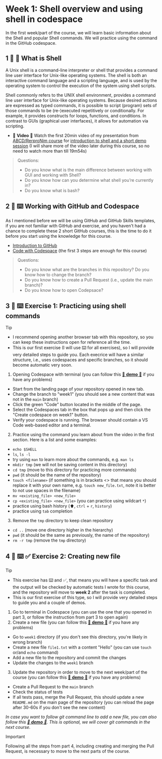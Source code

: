 <!--
  <<< Author notes: Step 1 >>>
  Choose 3-5 steps for your course.
  The first step is always the hardest, so pick something easy!
  Link to docs.github.com for further explanations.
  Encourage users to open new tabs for steps!
  TBD-step-1-notes.
-->

# Week 1: Shell overview and using shell in codespace

In the first week/part of the course, we will learn basic information about the Shell and popular Shell commands.
We will practice using the command in the GitHub codespace.

## 1 :book: :eyes: What is Shell

A Unix shell is a command-line interpreter or shell that provides a command line user interface for Unix-like operating systems. The shell is both an interactive command language and a scripting language, and is used by the operating system to control the execution of the system using shell scripts.

Shell commonly refers to the UNIX shell environment, provides a command line user interface for Unix-like operating systems.
Because desired actions are expressed as typed commands, it is possible to script (program) sets of those commands to be (re-)executed repetitively or conditionally. 
For example, it provides constructs for loops, functions, and conditions. 
In contrast to GUIs (graphical user interfaces), it allows for  automation via scripting.

- :eyes: **Video** :eyes: Watch the first 20min video of my presentation from [ABCD/RerproNim course](https://www.abcd-repronim.org/week2.html) for [introduction to shell and a short demo session](https://www.youtube.com/watch?v=SyKmry47SsY) (I will share more of the video later during this course, so no need to watch more than till 19m54s)


> Questions:
> - Do you know what is the main difference between working with GUI and working with Shell?
> - Do you know how can you determine what shell you’re currently in?
> - Do you know what is bash?




## 2 :book: :keyboard: Working with GitHub and Codespace

As I mentioned before we will be using GitHub and GitHub Skills templates, if you are not familiar with GitHub and exercise, and you haven't had a chance to complete these 2 short GitHub courses, this is the time to do it before you start using the knowledge for this course.

- [Introduction to GitHub](https://github.com/skills/introduction-to-github)
- [Code with Codespace](https://github.com/skills/code-with-codespaces) (the first 3 steps are enough for this course)

> Questions:
> - Do you know what are the branches in this repository? Do you know how to change the branch?
> - Do you know how to create a Pull Request (i.e., update the main branch)?
> - Do you know how to open Codepsace?

## 3 :eyes: :keyboard: Exercise 1: Practicing using shell commands

> [!TIP]
> - I recommend opening another browser tab with this repository, so you can keep these instructions open for reference all the time.
> - This is our first exercise (I will use :keyboard: for all exercises), so I will provide very detailed steps to guide you.
Each execrice will have a similar structure, i.e., uses codespaces and specific branches, so it should become automatic very soon.

1. Opening Codespace with terminal (you can follow this [:eyes: **demo** :eyes:](https://www.dropbox.com/scl/fi/n99ywl6ibn1mf00f4kefa/open_codespace.mov?rlkey=xe3gtmany7odqaxv02wzsqmax&st=22rglywq&dl=0) if you have any problems)
  -  Start from the landing page of your repository opened in new tab.
  - Change the branch to "week1" (you should see a new content that was not in the `main` branch)
  - Click the green "Code" button located in the middle of the page.
  - Select the Codespaces tab in the box that pops up and then click the "Create codespace on week1" button.
  - Verify your codespace is running. The browser should contain a VS Code web-based editor and a terminal.
2. Practice using the command you learn about from the video in the first section. Here is a list and some examples:
  -  `echo $SHELL`
  -  `ls`, `ls -l`
  -  try using `man` to learn more about the commands, e.g. `man ls`
  -  `mkdir tmp` (we will not be saving content in this directory)
  -  `cd tmp` (move to this directory for practicing more commands)
  -  `pwd` (it should be the name of the repository)
  -  `touch <filename>` (if something is in brackets <> that means you should replace it with your own name, e.g. `touch new_file.txt`, note it is better to not use spaces in the filename)
  -  `mv <existing_file> <new_file>` 
  -  `cp <existing_file> <new_file>` (you can practice using wildcart `*`)
  -  practice using bash history (:arrow_up:, `ctrl` + `r`, `history`)
  -  practice using `tab` completion
3. Remove the `tmp` directory to keep clean repository
  - `cd ..` (move one directory higher in the hierarchy)
  - `pwd` (it should be the same as previously, the name of the repository)
  - `rm -r tmp` (remove the `tmp` directory)
    
## 4 :eyes: :keyboard: :white_check_mark: Exercise 2: Creating new file

> [!TIP]
> - This exercise has :keyboard: and :white_check_mark:, that means you will have a specific task and the output will be checked by automatic tests I wrote for this course, and the repository will move to **week 2** after the task is completed.
> - This is our first exercise of this type, so I will provide very detailed steps to guide you and a couple of demos.

1. Go to terminal in Codespace (you can use the one that you opened in part 3, or follow the instruction from part 3 to open again)
2. Create a new file (you can follow this [:eyes: **demo** :eyes:](https://www.dropbox.com/scl/fi/bowt9a2xf94qxowa1bppi/adding_file.mov?rlkey=snp8cc5gqm0qn915ot2krjh8f&st=hufdzihz&dl=0) if you have any problems)
  - Go to `week1` directory (if you don't see this directory, you're likely in wrong branch)
  - Create a new file `file1.txt` with a content "Hello" (you can use `touch` or/and `echo` command)
  - Add a new file to the repository and commit the changes
  - Update the changes to the `week1` branch
3. Update the repository in order to move to the next week/part of the course (you can follow this [:eyes: **demo** :eyes:](https://www.dropbox.com/scl/fi/ogiz8eft9w2m7fs1f1v3p/update_repo.mov?rlkey=5yzx29gnpf8gpfzfyy7ijbnqa&st=yk44hh39&dl=0) if you have any problems)
  - Create a Pull Request to the `main` branch
  - Check the status of tests
  - If all tests pass, merge the Pull Request, this should update a new `README.md` on the main page of the repository (you can reload the page after 30-60s if you don't see the new content)

*In case you want to follow git command line to add a new file, you can also follow this [:eyes: **demo** :eyes:](https://www.dropbox.com/scl/fi/7qtp5krsgbfguu0etge7e/adding_file_cli.mov?rlkey=ngf6b1yu8e6tnlpfq6q0hfg3i&st=p4qfoqvs&dl=0).
This is optional, we will cover git commands in the next course.*

> [!IMPORTANT]
> Following all the steps from part 4, including creating and merging the Pull Request, is necessary to move to the next parts of the course.
